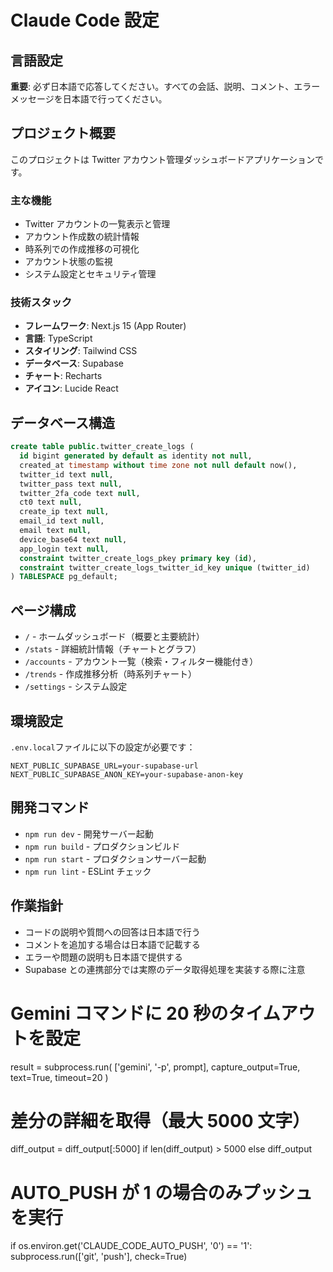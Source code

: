 # Claude Code 設定

## 言語設定

**重要**: 必ず日本語で応答してください。すべての会話、説明、コメント、エラーメッセージを日本語で行ってください。

## プロジェクト概要

このプロジェクトは Twitter アカウント管理ダッシュボードアプリケーションです。

### 主な機能

- Twitter アカウントの一覧表示と管理
- アカウント作成数の統計情報
- 時系列での作成推移の可視化
- アカウント状態の監視
- システム設定とセキュリティ管理

### 技術スタック

- **フレームワーク**: Next.js 15 (App Router)
- **言語**: TypeScript
- **スタイリング**: Tailwind CSS
- **データベース**: Supabase
- **チャート**: Recharts
- **アイコン**: Lucide React

## データベース構造

```sql
create table public.twitter_create_logs (
  id bigint generated by default as identity not null,
  created_at timestamp without time zone not null default now(),
  twitter_id text null,
  twitter_pass text null,
  twitter_2fa_code text null,
  ct0 text null,
  create_ip text null,
  email_id text null,
  email text null,
  device_base64 text null,
  app_login text null,
  constraint twitter_create_logs_pkey primary key (id),
  constraint twitter_create_logs_twitter_id_key unique (twitter_id)
) TABLESPACE pg_default;
```

## ページ構成

- `/` - ホームダッシュボード（概要と主要統計）
- `/stats` - 詳細統計情報（チャートとグラフ）
- `/accounts` - アカウント一覧（検索・フィルター機能付き）
- `/trends` - 作成推移分析（時系列チャート）
- `/settings` - システム設定

## 環境設定

`.env.local`ファイルに以下の設定が必要です：

```
NEXT_PUBLIC_SUPABASE_URL=your-supabase-url
NEXT_PUBLIC_SUPABASE_ANON_KEY=your-supabase-anon-key
```

## 開発コマンド

- `npm run dev` - 開発サーバー起動
- `npm run build` - プロダクションビルド
- `npm run start` - プロダクションサーバー起動
- `npm run lint` - ESLint チェック

## 作業指針

- コードの説明や質問への回答は日本語で行う
- コメントを追加する場合は日本語で記載する
- エラーや問題の説明も日本語で提供する
- Supabase との連携部分では実際のデータ取得処理を実装する際に注意

# Gemini コマンドに 20 秒のタイムアウトを設定

result = subprocess.run(
['gemini', '-p', prompt],
capture_output=True,
text=True,
timeout=20
)

# 差分の詳細を取得（最大 5000 文字）

diff_output = diff_output[:5000] if len(diff_output) > 5000 else diff_output

# AUTO_PUSH が 1 の場合のみプッシュを実行

if os.environ.get('CLAUDE_CODE_AUTO_PUSH', '0') == '1':
subprocess.run(['git', 'push'], check=True)

